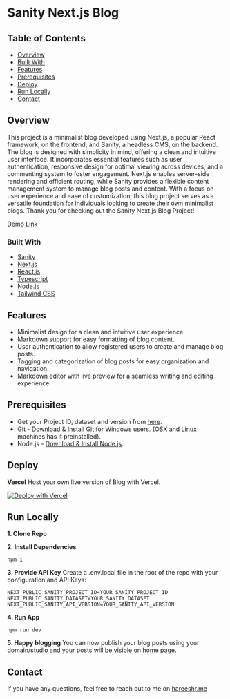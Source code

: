 
# Sanity Next.js Blog

## Table of Contents

- [Overview](#overview)
- [Built With](#built-with)
- [Features](#features)
- [Prerequisites](#prerequisites)
- [Deploy](#deploy)
- [Run Locally](#run-locally)
- [Contact](#contact)

## Overview

This project is a minimalist blog developed using Next.js, a popular React framework, on the frontend, and Sanity, a headless CMS, on the backend. The blog is designed with simplicity in mind, offering a clean and intuitive user interface. It incorporates essential features such as user authentication, responsive design for optimal viewing across devices, and a commenting system to foster engagement. Next.js enables server-side rendering and efficient routing, while Sanity provides a flexible content management system to manage blog posts and content. With a focus on user experience and ease of customization, this blog project serves as a versatile foundation for individuals looking to create their own minimalist blogs. Thank you for checking out the Sanity Next.js Blog Project!

[Demo Link](https://ai-blog.hareeshr.me/)

### Built With

 - [Sanity](https://www.sanity.io/)
 - [Next.js](https://nextjs.org/)
 - [React.js](https://react.dev/)
 - [Typescript](https://www.typescriptlang.org/)
 - [Node.js](https://nodejs.org/)
 - [Tailwind CSS](https://tailwindcss.com/)

## Features

 - Minimalist design for a clean and intuitive user experience.
 - Markdown support for easy formatting of blog content.
 - User authentication to allow registered users to create and manage blog posts.
 - Tagging and categorization of blog posts for easy organization and navigation.
 - Markdown editor with live preview for a seamless writing and editing experience.

## Prerequisites

 - Get your Project ID, dataset and version from [here](https://www.sanity.io/manage/).
 - Git -  [Download & Install Git](https://git-scm.com/downloads) for Windows users. (OSX and Linux machines has it preinstalled).
 - Node.js -  [Download & Install Node.js](https://nodejs.org/en/download/).

## Deploy

**Vercel**
Host your own live version of Blog with Vercel.

[![Deploy with Vercel](https://vercel.com/button)](https://vercel.com/new/clone?repository-url=https%3A%2F%2Fgithub.com%2Fhareeshr%2Fsanity-nextjs-blog&env=NEXT_PUBLIC_SANITY_PROJECT_ID,NEXT_PUBLIC_SANITY_DATASET,NEXT_PUBLIC_SANITY_API_VERSION&project-name=blog)
    
## Run Locally
**1. Clone Repo**

**2. Install Dependencies**

    npm i
**3. Provide API Key**
Create a .env.local file in the root of the repo with your configuration and API Keys:

    NEXT_PUBLIC_SANITY_PROJECT_ID=YOUR_SANITY_PROJECT_ID
    NEXT_PUBLIC_SANITY_DATASET=YOUR_SANITY_DATASET
    NEXT_PUBLIC_SANITY_API_VERSION=YOUR_SANITY_API_VERSION
**4. Run App**

    npm run dev
    
**5. Happy blogging**
You can now publish your blog posts using your domain/studio and your posts will be visible on home page.

## Contact

If you have any questions, feel free to reach out to me on [hareeshr.me](https://hareeshr.me)